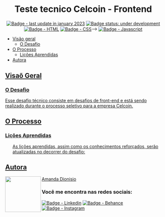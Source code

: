 <h1 align="center">Teste tecnico Celcoin - Frontend</h1>


<p align="center">
  <a href=""><img src="https://img.shields.io/badge/last%20update-jan%202023-blue" align="center" alt="Badge - last update in january  2023" /></a> 
  <a href=""><img src="https://img.shields.io/badge/status-under%20development-yellowgreen" align="center" alt="Badge status: under development" /></a>
  <a href=""><img src="https://img.shields.io/badge/HTML5-E34F26?style=for-the-badge&logo=html5&logoColor=white" align="center" alt="Badge - HTML" /></a>
  <a href=""><img src="https://img.shields.io/badge/CSS3-1572B6?style=for-the-badge&logo=css3&logoColor=white" align="center" alt="Badge - CSS" /></a>-->
  <a href=""><img src="https://img.shields.io/badge/JavaScript-323330?style=for-the-badge&logo=javascript&logoColor=F7DF1E" align="center" alt="Badge - Javascript" /></a>
</p>

<ul>
  <li><a href="#visao-geral">Visão geral</a> 
    <ul><li><a href="#o-desafio">O Desafio</a></li></ul>
  </li>  
  <li><a href="#o-processo">O Processo</a>
    <ul><li><a href="#licoes-aprendidas">Lições Aprendidas</a></li></ul>
  </li>  
  <li><a href="#autora">Autora</li>
</ul>

<h2 id="visao-geral">Visaõ Geral</h2>

<h3 id="o-desafio">O Desafio</h3>

<p>Esse desafio técnico consiste em desafios de front-end e está sendo realizado durante o processo seletivo para a empresa Celcoin.</p> 

<h2 id="o-processo">O Processo</h2>

<h3 id="lessons-learned">Lições Aprendidas</h3>
<ul>As lições aprendidas, assim como os conhecimentos reforçados, serão atualizadas no decorrer do desafio:
</ul> 

<h2 id="autora" align="left">Autora</h2>
<img align="left" src="https://avatars.githubusercontent.com/u/104245596?s=400&u=22dddd54d435db2df3c8f6e91c881be3cdc31170&v=4" width=115>
<a href="https://github.com/amandafd">Amanda Dionisio</a>
<h3 align="left">Você me encontra nas redes sociais:</h3>
<p align="left">
  <a href="https://www.linkedin.com/in/amanda-felipe-dionisio"><img src="https://img.shields.io/badge/LinkedIn-0077B5?style=for-the-badge&logo=linkedin&logoColor=white" alt="Badge - Linkedin" /></a>
  <a href="https://www.behance.net/amanda_dionisio"><img src="https://img.shields.io/badge/-Behance-blue?style=for-the-badge&logo=behance&logoColor=white" alt="Badge - Behance" /></a>
  <a href="https://www.instagram.com/guache_nin/"><img src="https://img.shields.io/badge/Instagram-E4405F?style=for-the-badge&logo=instagram&logoColor=white"  alt="Badge - Instagram" /></a>
</p>
